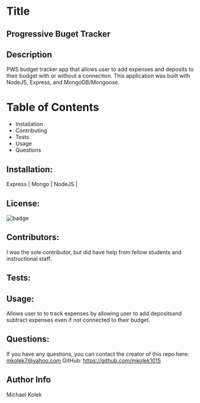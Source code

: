 
  # Title 
  ## Progressive Buget Tracker

  ## Description
  PWS budget tracker app that allows user to add expenses and deposits to their budget with or without a connection. This application was built with NodeJS, Express, and MongoDB/Mongoose.

  # Table of Contents
  *  Installation 
  *  Contributing 
  *  Tests 
  *  Usage 
  *  Questions

  ## Installation:
  Express | Mongo | NodeJS | 
  ## License:
  
  ![badge](https://img.shields.io/badge/license-MIT-red) 
  
  ## Contributors:
  I was the sole contributor, but did have help from fellow students and instructional staff.
  ## Tests:
  
  ## Usage:
  Allows user to to track expenses by allowing user to add depositsand subtract expenses even if not connected to their budget. 
  ## Questions: 
If you have any questions, you can contact the creator of this repo here: [mkolek7@yahoo.com](mailto:mkolek7@yahoo.com)
GitHub: https://github.com/mkolek1015

## Author Info
Michael Kolek

